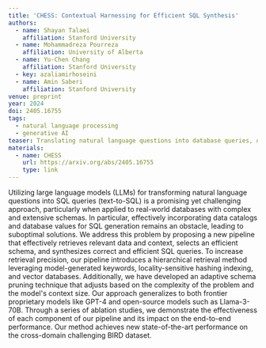 ```yaml
---
title: 'CHESS: Contextual Harnessing for Efficient SQL Synthesis'
authors:
  - name: Shayan Talaei
    affiliation: Stanford University
  - name: Mohammadreza Pourreza
    affiliation: University of Alberta
  - name: Yu-Chen Chang
    affiliation: Stanford University
  - key: azaliamirhoseini
  - name: Amin Saberi
    affiliation: Stanford University
venue: preprint
year: 2024
doi: 2405.16755​
tags:
  - natural language processing
  - generative AI
teaser: Translating natural language questions into database queries, or text-to-SQL, is a long-standing research problem. This issue has been exacerbated in recent years due to the growing complexity of databases, driven by the increasing sizes of schemas (sets of columns and tables), values (content), and catalogs (metadata describing schemas and values) stored within them. 
materials:
  - name: CHESS
    url: https://arxiv.org/abs/2405.16755
    type: link
---
```

Utilizing large language models (LLMs) for transforming natural language questions into SQL queries (text-to-SQL) is a promising yet challenging approach, particularly when applied to real-world databases with complex and extensive schemas. In particular, effectively incorporating data catalogs and database values for SQL generation remains an obstacle, leading to suboptimal solutions. We address this problem by proposing a new pipeline that effectively retrieves relevant data and context, selects an efficient schema, and synthesizes correct and efficient SQL queries. To increase retrieval precision, our pipeline introduces a hierarchical retrieval method leveraging model-generated keywords, locality-sensitive hashing indexing, and vector databases. Additionally, we have developed an adaptive schema pruning technique that adjusts based on the complexity of the problem and the model's context size. Our approach generalizes to both frontier proprietary models like GPT-4 and open-source models such as Llama-3-70B. Through a series of ablation studies, we demonstrate the effectiveness of each component of our pipeline and its impact on the end-to-end performance. Our method achieves new state-of-the-art performance on the cross-domain challenging BIRD dataset.
